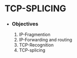 # TCP-SPLICING 
 -  ### Objectives
    1. IP-Fragmention
    2. IP-Forwarding and routing
    3. TCP-Recognition
    4. TCP-splicing

